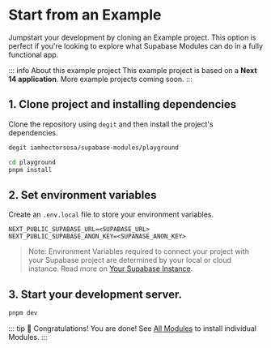 # Start from an Example

Jumpstart your development by cloning an Example project. This option is perfect if you're looking to explore what Supabase Modules can do in a fully functional app.

::: info About this example project
This example project is based on a **Next 14 application**. More example projects coming soon.
:::

## 1. Clone project and installing dependencies

Clone the repository using `degit` and then install the project's dependencies.

```bash [Using degit]
degit iamhectorsosa/supabase-modules/playground
```

```bash [Using degit]
cd playground
pnpm install
```

## 2. Set environment variables

Create an `.env.local` file to store your environment variables.

```.env
NEXT_PUBLIC_SUPABASE_URL=<SUPABASE_URL>
NEXT_PUBLIC_SUPABASE_ANON_KEY=<SUPANASE_ANON_KEY>
```

> Note: Environment Variables required to connect your project with your Supabase project are determined by your local or cloud instance. Read more on [Your Supabase Instance](/getting-started/supabase).

## 3. Start your development server.

```bash
pnpm dev
```

::: tip :tada: Congratulations!
You are done! See [All Modules](/modules/all) to install individual Modules.
:::